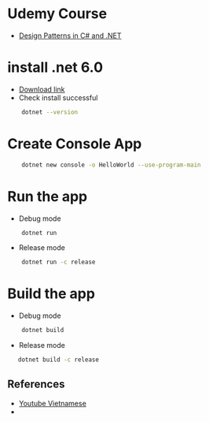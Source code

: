 # Udemy Course
- [Design Patterns in C# and .NET][2]
# install .net 6.0
- [Download link][1]
- Check install successful
```sh
    dotnet --version
```
# Create Console App
```sh
    dotnet new console -o HelloWorld --use-program-main
```
# Run the app
- Debug mode
```sh
    dotnet run
```
- Release mode
```sh
    dotnet run -c release
```
# Build the app
- Debug mode
```sh
    dotnet build
```
- Release mode
 ```sh
    dotnet build -c release
 ```

 ## References
 - [Youtube Vietnamese][3]
 - 
[1]: https://dotnet.microsoft.com/en-us/download
[2]: https://www.udemy.com/course/design-patterns-csharp-dotnet/
[3]: https://www.youtube.com/watch?v=pFxv-8Inu2U&list=PLBAic7KjrRUBkqseBit_RyJtyFrg6uHY-&ab_channel=DOTNETVN